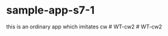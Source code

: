# sample-app-s7-1
this is an ordinary app which imitates cw 
#   W T - c w 2  
 #   W T - c w 2  
 